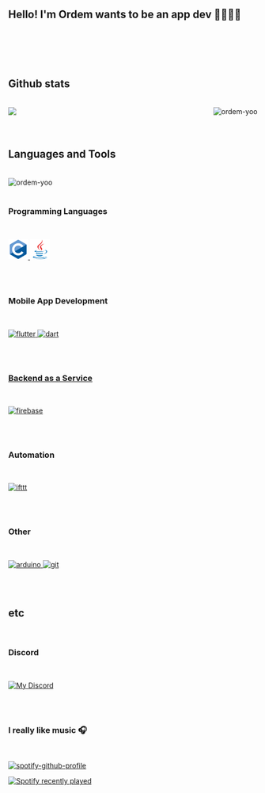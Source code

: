 ## Hello! I'm Ordem wants to be an app dev 🧑🏽‍💻📱  
<br>
<br>
<br>
<br>


## Github stats
<br>
<div>
<img align="right" src="https://github-readme-streak-stats.herokuapp.com/?user=ordem-yoo&" alt="ordem-yoo" />
<img src="https://github-readme-stats.vercel.app/api?username=ordem-yoo&show_icons=true&theme=midnight-purple&count_private=true" />
</div>
<br>
<br>


## Languages and Tools
<br>
<img align="center" src="https://github-readme-stats.vercel.app/api/top-langs?username=ordem-yoo&show_icons=true&locale=en&layout=compact" alt="ordem-yoo" />
<br>
<br>


### Programming Languages
<br>
<p align="left"> <a href="https://www.cprogramming.com/" target="_blank" rel="noreferrer"> <img src="https://raw.githubusercontent.com/devicons/devicon/master/icons/c/c-original.svg" alt="c" width="40" height="40"/> </a>
</a> <a href="https://www.java.com" target="_blank" rel="noreferrer"> <img src="https://raw.githubusercontent.com/devicons/devicon/master/icons/java/java-original.svg" alt="java" width="40" height="40"/> </a> </p>

<br>
<br>

### Mobile App Development
<br>
<p align="left"> 
<a href="https://flutter.dev" target="_blank" rel="noreferrer"> <img src="https://www.vectorlogo.zone/logos/flutterio/flutterio-icon.svg" alt="flutter" width="40" height="40"/> </a> <a href="https://dart.dev" target="_blank" rel="noreferrer"> <img src="https://www.vectorlogo.zone/logos/dartlang/dartlang-icon.svg" alt="dart" width="40" height="40"/></p>

<br>
<br>

### Backend as a Service
<br>
<p align="left"> <a href="https://firebase.google.com/" target="_blank" rel="noreferrer"> <img src="https://www.vectorlogo.zone/logos/firebase/firebase-icon.svg" alt="firebase" width="40" height="40"/> </a> </p>

<br>
<br>

### Automation 
<br>
<p align="left"> <a href="https://ifttt.com/" target="_blank" rel="noreferrer"> <img src="https://www.vectorlogo.zone/logos/ifttt/ifttt-ar21.svg" alt="ifttt" width=" 40" 높이="40"/> </a> </p>
  
<br>
<br>

### Other
<br>
<p align="left"> <a href="https://www.arduino.cc/" target="_blank" rel="noreferrer"> <img src="https://cdn.worldvectorlogo.com/logos/arduino-1.svg" alt="arduino" width="40" height="40"/> </a> <a href="https://git-scm.com/" target="_blank" rel="noreferrer"> <img src="https://www.vectorlogo.zone/logos/git-scm/git-scm-icon.svg" alt="git" width="40" height="40"/> </a> </p>

<br>
<br>


## etc
<br>

### Discord
<br>

[![My Discord](https://discord-readme-badge.vercel.app/api?id=358480813681016832)](https://discordapp.com/users/358480813681016832)

<br>
<br>

### I really like music 🎧
<br>

[![spotify-github-profile](https://spotify-github-profile.vercel.app/api/view?uid=b65g4u0wscp56eq1cm0fuog0f&cover_image=true&theme=novatorem&bar_color=7f3ace&bar_color_cover=false&height=1800)](https://open.spotify.com/user/b65g4u0wscp56eq1cm0fuog0f)

[![Spotify recently played](https://spotify-recently-played-readme.vercel.app/api?user=b65g4u0wscp56eq1cm0fuog0f&count=3)](https://open.spotify.com/user/b65g4u0wscp56eq1cm0fuog0f)

<br>
<br>
<!--
**ordem-yoo/ordem-yoo** is a ✨ _special_ ✨ repository because its `README.md` (this file) appears on your GitHub profile.

Here are some ideas to get you started:

- 🔭 I’m currently working on ...
- 🌱 I’m currently learning ...
- 👯 I’m looking to collaborate on ...
- 🤔 I’m looking for help with ...
- 💬 Ask me about ...
- 📫 How to reach me: ...
- 😄 Pronouns: ...
- ⚡ Fun fact: ...
-->
